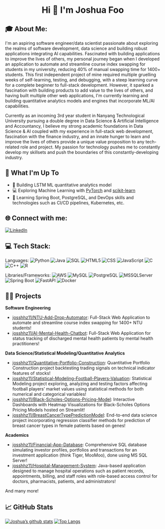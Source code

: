 <h1 align="center">Hi 👋 I'm Joshua Foo</h1>

## 🎓 About Me:
I'm an aspiring software engineer/data scientist passionate about exploring the realms of software development, data science and building robust applications integrating AI capabilities. Fascinated with building applications to improve the lives of others, my personal journey began when I developed an application to automate and streamline course index swapping for students in my university, reducing 40% of manual swapping time for 1400+ students. This first independent project of mine required multiple gruelling weeks of self-learning, testing, and debugging, with a steep learning curve for a complete beginner to full-stack development. However, it sparked a fascination with building products to add value to the lives of others, and having built multiple other web applications, I'm currently learning and building quantitative analytics models and engines that incorporate ML/AI capabilities.

Currently as an incoming 3rd year student in Nanyang Technological University pursuing a double degree in Data Science & Artificial Intelligence and Accountancy, I believe my strong academic foundations in Data Science & AI coupled with my experience in full-stack web development, fascination with the finance industry, and an innate hunger to learn and improve the lives of others provide a unique value proposition to any tech-related role and project. My passion for technology pushes me to constantly develop my skillsets and push the boundaries of this constantly-developing industry.

## 🚀 What I'm Up To
- 🤖 Building LSTM ML quantitative analytics model
- 💻 Exploring Machine Learning with [PyTorch](https://pytorch.org/) and [scikit-learn](https://scikit-learn.org/)
- 💫 Learning Spring Boot, PostgreSQL, and DevOps skills and technologies such as CI/CD pipelines, Kubernetes, etc. 

## 🌐 Connect with me:
[![LinkedIn](https://img.shields.io/badge/LinkedIn-%230077B5.svg?logo=linkedin&logoColor=white)](https://www.linkedin.com/in/joshua-foo-tse-ern/)

## 💻 Tech Stack:
Languages: 
![Python](https://img.shields.io/badge/python-%233776AB.svg?style=for-the-badge&logo=python&logoColor=white) 
![Java](https://img.shields.io/badge/java-%23ED8B00.svg?style=for-the-badge&logo=java&logoColor=white) 
![SQL](https://img.shields.io/badge/sql-%2307405e.svg?style=for-the-badge&logo=postgresql&logoColor=white) 
![HTML5](https://img.shields.io/badge/html5-%23E34F26.svg?style=for-the-badge&logo=html5&logoColor=white) 
![CSS](https://img.shields.io/badge/css-%231572B6.svg?style=for-the-badge&logo=css3&logoColor=white) 
![JavaScript](https://img.shields.io/badge/javascript-%23323330.svg?style=for-the-badge&logo=javascript&logoColor=%23F7DF1E) 
![C](https://img.shields.io/badge/C-00599C?style=for-the-badge&logo=c&logoColor=white)
![C++](https://img.shields.io/badge/C++-00599C?style=for-the-badge&logo=c%2B%2B&logoColor=white) 
![R](https://img.shields.io/badge/R-276DC3?style=for-the-badge&logo=r&logoColor=white)

Libraries/Frameworks: 
![AWS](https://img.shields.io/badge/AWS-%23232F3E.svg?style=for-the-badge&logo=amazon-aws&logoColor=white) 
![MySQL](https://img.shields.io/badge/mysql-4479A1.svg?style=for-the-badge&logo=mysql&logoColor=white)
![PostgreSQL](https://img.shields.io/badge/PostgreSQL-316192?style=for-the-badge&logo=postgresql&logoColor=white)
![MSSQLServer](https://img.shields.io/badge/MS%20SQL%20Server-CC2927?style=for-the-badge&logo=microsoft%20sql%20server&logoColor=white)
![Spring Boot](https://img.shields.io/badge/Spring_Boot-F2F4F9?style=for-the-badge&logo=spring-boot) 
![FastAPI](https://img.shields.io/badge/FastAPI-005571?style=for-the-badge&logo=fastapi)
![Docker](https://img.shields.io/badge/docker-%230db7ed.svg?style=for-the-badge&logo=docker&logoColor=white) 

## 👩‍💻 Projects

**Software Engineering**
- [josshhz11/NTU-Add-Drop-Automator](https://github.com/josshhz11/ntu-add-drop-automator): Full-Stack Web Application to automate and streamline course index swapping for 1400+ NTU students!
- [josshhz11/AI-Mental-Health-Chatbot](https://github.com/josshhz11/AI-Mental-Health-Chatbot): Full-Stack Web Application for status tracking of discharged mental health patients by mental health practitioners!

**Data Science/Statistical Modeling/Quantitative Analytics**
- [josshhz11/Quantitative-Portfolio-Construction](https://github.com/josshhz11/Quantitative-Portfolio-Construction): Quantitative Portfolio Construction project backtesting trading signals on technical indicator features of stocks! 
- [josshhz11/Statistical-Modeling-Football-Players-Valuation](https://github.com/josshhz11/Statistical-Modeling-Football-Players-Valuation): Statistical Modeling project exploring, analyzing and testing factors affecting football players’ market values using statistical methods for both numerical and categorical variables!
- [josshhz11/Black-Scholes-Options-Pricing-Model](https://github.com/josshhz11/Black-Scholes-Options-Pricing-Model): Interactive Dashboards with Heatmap Visualizations for Black-Scholes Options Pricing Models hosted on Streamlit! 
- [josshhz11/BreastCancerTypePredictionModel](https://github.com/josshhz11/BreastCancerTypePredictionModel): End-to-end data science project incorporating regression classifier methods for prediction of breast cancer types in female patients based on genes!
 
**Academics**
- [josshhz11/Financial-App-Database](https://github.com/josshhz11/Financial-App-Database): Comprehensive SQL database simulating investor profiles, portfolios and transactions for an investment application (think Tiger, MooMoo), done using MS SQL Server!
- [josshhz11/Hospital-Management-System](https://github.com/josshhz11/Hospital-Management-System): Java-based application designed to manage hospital operations such as patient records, appointments, billing, and staff roles with role-based access control for doctors, pharmacists, patients, and administrators!

And many more!

## 📈 GitHub Stats 
[![Joshua’s github stats](https://github-readme-stats.vercel.app/api?username=josshhz11)](https://github.com/josshhz11)
[![Top Langs](https://github-readme-stats.vercel.app/api/top-langs/?username=josshhz11&layout=compact)](https://github.com/josshhz11)
